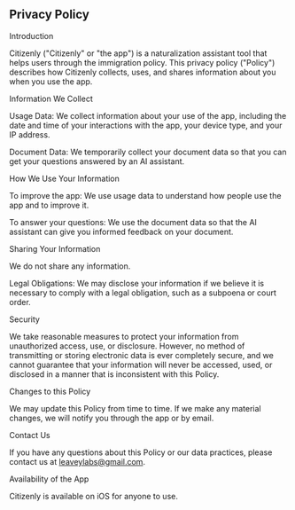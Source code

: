 ## Privacy Policy

Introduction

Citizenly ("Citizenly" or "the app") is a naturalization assistant tool that helps users through the immigration policy. This privacy policy ("Policy") describes how Citizenly collects, uses, and shares information about you when you use the app.

Information We Collect

Usage Data: We collect information about your use of the app, including the date and time of your interactions with the app, your device type, and your IP address.

Document Data: We temporarily collect your document data so that you can get your questions answered by an AI assistant.

How We Use Your Information

To improve the app: We use usage data to understand how people use the app and to improve it.

To answer your questions: We use the document data so that the AI assistant can give you informed feedback on your document.

Sharing Your Information

We do not share any information.

Legal Obligations: We may disclose your information if we believe it is necessary to comply with a legal obligation, such as a subpoena or court order.

Security

We take reasonable measures to protect your information from unauthorized access, use, or disclosure. However, no method of transmitting or storing electronic data is ever completely secure, and we cannot guarantee that your information will never be accessed, used, or disclosed in a manner that is inconsistent with this Policy.

Changes to this Policy

We may update this Policy from time to time. If we make any material changes, we will notify you through the app or by email.

Contact Us

If you have any questions about this Policy or our data practices, please contact us at leaveylabs@gmail.com.

Availability of the App

Citizenly is available on iOS for anyone to use.